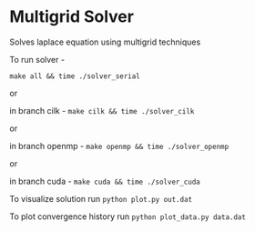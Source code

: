 Multigrid Solver
=========

Solves laplace equation using multigrid techniques

To run solver - 

`make all && time ./solver_serial`

or

in branch cilk -
`make cilk && time ./solver_cilk`

or

in branch openmp -
`make openmp && time ./solver_openmp`

or

in branch cuda -
`make cuda && time ./solver_cuda`

To visualize solution run `python plot.py out.dat`

To plot convergence history run `python plot_data.py data.dat`
